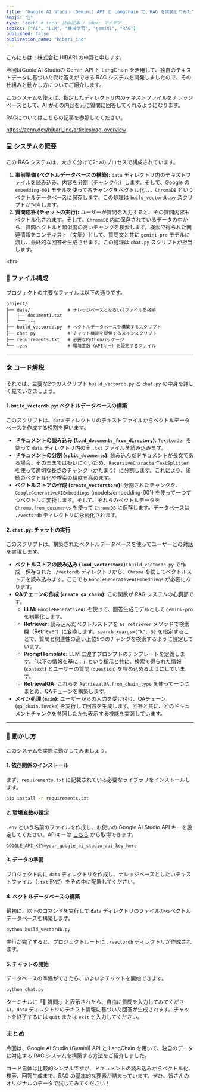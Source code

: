 ```yaml
---
title: "Google AI Studio (Gemini) API と LangChain で、RAG を実装してみた"
emoji: "🧠"
type: "tech" # tech: 技術記事 / idea: アイデア
topics: ["AI", "LLM", "機械学習", "gemini", "RAG"]
published: false
publication_name: "hibari_inc"
---
```


こんにちは！株式会社 HIBARI の中野と申します。

今回はGoole AI Studioの Gemini API と LangChain を活用して、独自のテキストデータに基づいた受け答えができる RAG システムを開発しましたので、その仕組みと動かし方についてご紹介します。

このシステムを使えば、指定したディレクトリ内のテキストファイルをナレッジベースとして、AI がその内容を元に質問に回答してくれるようになります。

RAGについてはこちらの記事を参照してください。

https://zenn.dev/hibari_inc/articles/rag-overview

### 💻 システムの概要

この RAG システムは、大きく分けて2つのプロセスで構成されています。

1.  **事前準備 (ベクトルデータベースの構築):** `data` ディレクトリ内のテキストファイルを読み込み、内容を分割（チャンク化）します。そして、Google の `embedding-001` モデルを使って各チャンクをベクトル化し、`ChromaDB` というベクトルデータベースに保存します。この処理は `build_vectordb.py` スクリプトが担当します。
2.  **質問応答 (チャットの実行):** ユーザーが質問を入力すると、その質問内容もベクトル化されます。そして、`ChromaDB` 内に保存されているデータの中から、質問ベクトルと類似度の高いチャンクを検索します。検索で得られた関連情報をコンテキスト（文脈）として、質問文と共に `gemini-pro` モデルに渡し、最終的な回答を生成させます。この処理は `chat.py` スクリプトが担当します。

\<br\>

### 📄 ファイル構成

プロジェクトの主要なファイルは以下の通りです。

```
project/
├── data/              # ナレッジベースとなるtxtファイルを格納
│   ├── document1.txt
│   └── ...
├── build_vectordb.py  # ベクトルデータベースを構築するスクリプト
├── chat.py            # チャット機能を提供するメインスクリプト
├── requirements.txt   # 必要なPythonパッケージ
└── .env               # 環境変数（APIキー）を設定するファイル
```

-----

### 🛠️ コード解説

それでは、主要な2つのスクリプト `build_vectordb.py` と `chat.py` の中身を詳しく見ていきましょう。

#### 1\. `build_vectordb.py`: ベクトルデータベースの構築

このスクリプトは、`data` ディレクトリのテキストファイルからベクトルデータベースを作成する役割を担います。

  - **ドキュメントの読み込み (`load_documents_from_directory`):**
    `TextLoader` を使って `data` ディレクトリ内の全 `.txt` ファイルを読み込みます。
  - **ドキュメントの分割 (`split_documents`):**
    読み込んだドキュメントが長文である場合、そのままでは扱いにくいため、`RecursiveCharacterTextSplitter` を使って適切な長さのチャンク（かたまり）に分割します。これにより、後続のベクトル化や検索の精度を高めます。
  - **ベクトルストアの作成 (`create_vectorstore`):**
    分割されたチャンクを、`GoogleGenerativeAIEmbeddings` (models/embedding-001) を使って一つずつベクトルに変換します。そして、それらのベクトルデータを `Chroma.from_documents` を使って `ChromaDB` に保存します。データベースは `./vectordb` ディレクトリに永続化されます。

#### 2\. `chat.py`: チャットの実行

このスクリプトは、構築されたベクトルデータベースを使ってユーザーとの対話を実現します。

  - **ベクトルストアの読み込み (`load_vectorstore`):**
    `build_vectordb.py` で作成・保存された `./vectordb` ディレクトリから、`Chroma` を使してベクトルストアを読み込みます。ここでも `GoogleGenerativeAIEmbeddings` が必要になります。
  - **QAチェーンの作成 (`create_qa_chain`):**
    この関数が RAG システムの心臓部です。
      - **LLM:** `GoogleGenerativeAI` を使って、回答生成モデルとして `gemini-pro` を初期化します。
      - **Retriever:** 読み込んだベクトルストアを `as_retriever` メソッドで検索機（Retriever）に変換します。`search_kwargs={"k": 5}` を指定することで、質問と関連性の高い上位5つのチャンクを検索するように設定しています。
      - **PromptTemplate:** LLM に渡すプロンプトのテンプレートを定義します。「以下の情報を基に...」という指示と共に、検索で得られた情報 (`context`) とユーザーの質問 (`question`) を埋め込めるようにしています。
      - **RetrievalQA:** これらを `RetrievalQA.from_chain_type` を使って一つにまとめ、QAチェーンを構築します。
  - **メイン処理 (`main`):**
    ユーザーからの入力を受け付け、QAチェーン (`qa_chain.invoke`) を実行して回答を生成します。回答と共に、どのドキュメントチャンクを参照したかも表示する機能を実装しています。

-----

### 🚀 動かし方

このシステムを実際に動かしてみましょう。

#### 1\. 依存関係のインストール

まず、`requirements.txt` に記載されている必要なライブラリをインストールします。

```bash
pip install -r requirements.txt
```

#### 2\. 環境変数の設定

`.env` という名前のファイルを作成し、お使いの Google AI Studio API キーを設定してください。APIキーは [こちら](https://makersuite.google.com/app/apikey) から取得できます。

```
GOOGLE_API_KEY=your_google_ai_studio_api_key_here
```

#### 3\. データの準備

プロジェクト内に `data` ディレクトリを作成し、ナレッジベースとしたいテキストファイル（`.txt` 形式）をその中に配置してください。

#### 4\. ベクトルデータベースの構築

最初に、以下のコマンドを実行して `data` ディレクトリのファイルからベクトルデータベースを構築します。

```bash
python build_vectordb.py
```

実行が完了すると、プロジェクトルートに `./vectordb` ディレクトリが作成されます。

#### 5\. チャットの開始

データベースの準備ができたら、いよいよチャットを開始できます。

```bash
python chat.py
```

ターミナルに「🙋 質問:」と表示されたら、自由に質問を入力してみてください。`data` ディレクトリのテキスト情報に基づいた回答が生成されます。チャットを終了するには `quit` または `exit` と入力してください。

### まとめ

今回は、Google AI Studio (Gemini) API と LangChain を用いて、独自のデータに対応する RAG システムを構築する方法をご紹介しました。

コード自体は比較的シンプルですが、ドキュメントの読み込みからベクトル化、検索、回答生成まで、RAG の基本的な要素が詰まっています。ぜひ、皆さんのオリジナルのデータで試してみてください！
